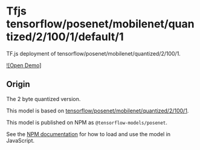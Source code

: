 # Tfjs tensorflow/posenet/mobilenet/quantized/2/100/1/default/1
TF.js deployment of tensorflow/posenet/mobilenet/quantized/2/100/1.

<!-- parent-model: tensorflow/posenet/mobilenet/quantized/2/100/1 -->

[![Open Demo]](https://teachablemachine.withgoogle.com/train/pose)

## Origin
The 2 byte quantized version.

This model is based on [tensorflow/posenet/mobilenet/quantized/2/100/1](https://tfhub.dev/tensorflow/posenet/mobilenet/quantized/2/100/1).

This model is published on NPM as `@tensorflow-models/posenet`.

See the [NPM documentation](https://www.npmjs.com/package/@tensorflow-models/posenet)
for how to load and use the model in JavaScript.
